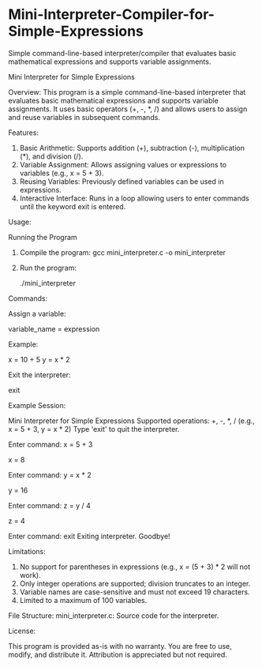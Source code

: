 # Mini-Interpreter-Compiler-for-Simple-Expressions
Simple command-line-based interpreter/compiler that evaluates basic mathematical expressions and supports variable assignments.

Mini Interpreter for Simple Expressions

Overview:
This program is a simple command-line-based interpreter that evaluates basic mathematical expressions and supports variable assignments. 
It uses basic operators (+, -, *, /) and allows users to assign and reuse variables in subsequent commands.

Features:
1. Basic Arithmetic: Supports addition (+), subtraction (-), multiplication (*), and division (/).
2. Variable Assignment: Allows assigning values or expressions to variables (e.g., x = 5 + 3).
3. Reusing Variables: Previously defined variables can be used in expressions.
4. Interactive Interface: Runs in a loop allowing users to enter commands until the keyword exit is entered.

Usage:

Running the Program
1. Compile the program:
   gcc mini_interpreter.c -o mini_interpreter

2. Run the program:

   ./mini_interpreter


Commands:

Assign a variable:

variable_name = expression

Example:

x = 10 + 5
y = x * 2

Exit the interpreter:

exit

Example Session:

Mini Interpreter for Simple Expressions
Supported operations: +, -, *, / (e.g., x = 5 + 3, y = x * 2)
Type 'exit' to quit the interpreter.

Enter command: x = 5 + 3

x = 8

Enter command: y = x * 2

y = 16

Enter command: z = y / 4

z = 4

Enter command: exit
Exiting interpreter. Goodbye!

Limitations:
1. No support for parentheses in expressions (e.g., x = (5 + 3) * 2 will not work).
2. Only integer operations are supported; division truncates to an integer.
3. Variable names are case-sensitive and must not exceed 19 characters.
4. Limited to a maximum of 100 variables.


File Structure:
mini_interpreter.c: Source code for the interpreter.

License:

This program is provided as-is with no warranty. 
You are free to use, modify, and distribute it. 
Attribution is appreciated but not required.
